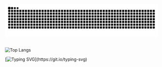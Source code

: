 <div style="display: inline-block;">
<picture>
  <source media="(prefers-color-scheme: dark)" srcset="https://raw.githubusercontent.com/BarryAlllen/BarryAlllen/output/github-contribution-grid-snake-dark.svg">
  <source media="(prefers-color-scheme: light)" srcset="https://raw.githubusercontent.com/BarryAlllen/BarryAlllen/output/github-contribution-grid-snake.svg">
  <img alt="github contribution grid snake animation" src="https://raw.githubusercontent.com/BarryAlllen/BarryAlllen/output/github-contribution-grid-snake.svg">
</picture>
</div>
<br><br>

![Top Langs](https://github-readme-stats.vercel.app/api/top-langs/?username=BarryAlllen)


[![Typing SVG](https://readme-typing-svg.demolab.com?font=Fira+Code&pause=1000&color=185DF7&width=435&lines=HA+HA+HA+HA+HA+HA+HA+HA+HA+HA+......)](https://git.io/typing-svg)

